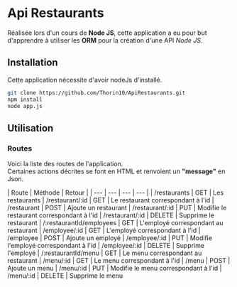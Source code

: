 

# Api Restaurants

Réalisée lors d'un cours de **Node JS**, cette application a eu pour but d'apprendre à utiliser les **ORM** pour la création d'une API  _Node JS_.

## Installation 

Cette application nécessite d'avoir nodeJs d'installé.

```bash
git clone https://github.com/Thorin10/ApiRestaurants.git
npm install 
node app.js
```

## Utilisation

### Routes

Voici la liste des routes de l'application.   
Certaines actions décrites se font en HTML et renvoient un **"message"** en Json. 

| Route | Méthode | Retour |
| --- | --- | --- | --- |
| /restaurants | GET | Les restaurants
| /restaurant/:id | GET | Le restaurant correspondant à l'id
| /restaurant | POST | Ajoute un restaurant
| /restaurant/:id | PUT | Modifie le restaurant correspondant à l'id
| /restaurant/:id | DELETE  | Supprime le restaurant
| /:restaurantId/employees | GET  | L'employé correspondant au restaurant
| /employee/:id | GET  | L'employé correspondant à l'id
| /employee | POST  | Ajoute un employé
| /employee/:id | PUT  | Modifie l'employé correspondant à l'id
| /employee/:id | DELETE  | Supprime l'employé
| /:restaurantId/menu | GET  | Le menu correspondant au restaurant
| /menu/:id | GET  | Le menu correspondant à l'id
| /menu | POST  | Ajoute un menu
| /menu/:id | PUT  | Modifie le menu correspondant à l'id
| /menu/:id | DELETE  | Supprime le menu

